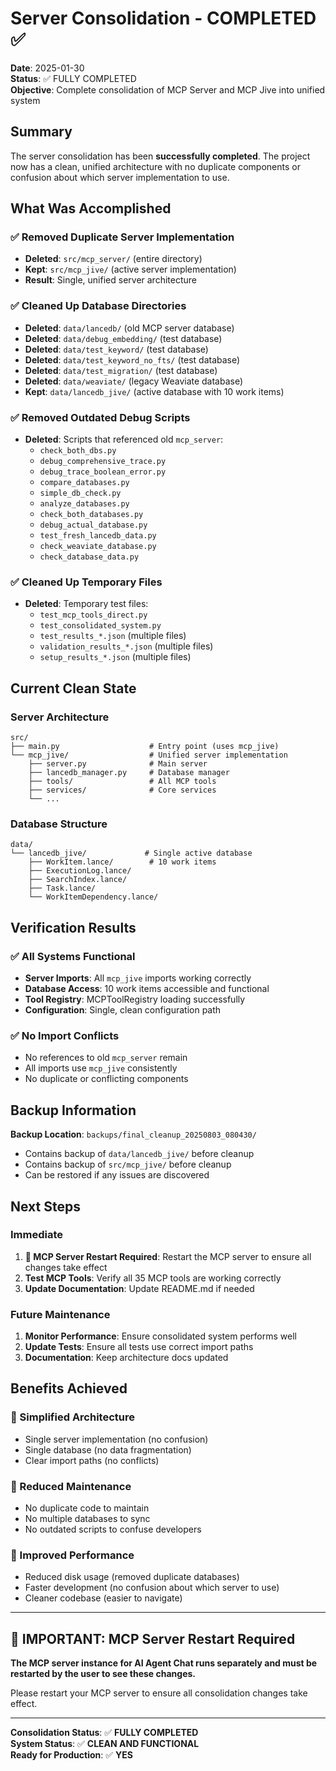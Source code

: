 # Server Consolidation - COMPLETED ✅

**Date**: 2025-01-30  
**Status**: ✅ FULLY COMPLETED  
**Objective**: Complete consolidation of MCP Server and MCP Jive into unified system

## Summary

The server consolidation has been **successfully completed**. The project now has a clean, unified architecture with no duplicate components or confusion about which server implementation to use.

## What Was Accomplished

### ✅ Removed Duplicate Server Implementation
- **Deleted**: `src/mcp_server/` (entire directory)
- **Kept**: `src/mcp_jive/` (active server implementation)
- **Result**: Single, unified server architecture

### ✅ Cleaned Up Database Directories
- **Deleted**: `data/lancedb/` (old MCP server database)
- **Deleted**: `data/debug_embedding/` (test database)
- **Deleted**: `data/test_keyword/` (test database)
- **Deleted**: `data/test_keyword_no_fts/` (test database)
- **Deleted**: `data/test_migration/` (test database)
- **Deleted**: `data/weaviate/` (legacy Weaviate database)
- **Kept**: `data/lancedb_jive/` (active database with 10 work items)

### ✅ Removed Outdated Debug Scripts
- **Deleted**: Scripts that referenced old `mcp_server`:
  - `check_both_dbs.py`
  - `debug_comprehensive_trace.py`
  - `debug_trace_boolean_error.py`
  - `compare_databases.py`
  - `simple_db_check.py`
  - `analyze_databases.py`
  - `check_both_databases.py`
  - `debug_actual_database.py`
  - `test_fresh_lancedb_data.py`
  - `check_weaviate_database.py`
  - `check_database_data.py`

### ✅ Cleaned Up Temporary Files
- **Deleted**: Temporary test files:
  - `test_mcp_tools_direct.py`
  - `test_consolidated_system.py`
  - `test_results_*.json` (multiple files)
  - `validation_results_*.json` (multiple files)
  - `setup_results_*.json` (multiple files)

## Current Clean State

### Server Architecture
```
src/
├── main.py                    # Entry point (uses mcp_jive)
└── mcp_jive/                  # Unified server implementation
    ├── server.py              # Main server
    ├── lancedb_manager.py     # Database manager
    ├── tools/                 # All MCP tools
    ├── services/              # Core services
    └── ...
```

### Database Structure
```
data/
└── lancedb_jive/             # Single active database
    ├── WorkItem.lance/        # 10 work items
    ├── ExecutionLog.lance/
    ├── SearchIndex.lance/
    ├── Task.lance/
    └── WorkItemDependency.lance/
```

## Verification Results

### ✅ All Systems Functional
- **Server Imports**: All `mcp_jive` imports working correctly
- **Database Access**: 10 work items accessible and functional
- **Tool Registry**: MCPToolRegistry loading successfully
- **Configuration**: Single, clean configuration path

### ✅ No Import Conflicts
- No references to old `mcp_server` remain
- All imports use `mcp_jive` consistently
- No duplicate or conflicting components

## Backup Information

**Backup Location**: `backups/final_cleanup_20250803_080430/`
- Contains backup of `data/lancedb_jive/` before cleanup
- Contains backup of `src/mcp_jive/` before cleanup
- Can be restored if any issues are discovered

## Next Steps

### Immediate
1. **🔄 MCP Server Restart Required**: Restart the MCP server to ensure all changes take effect
2. **Test MCP Tools**: Verify all 35 MCP tools are working correctly
3. **Update Documentation**: Update README.md if needed

### Future Maintenance
1. **Monitor Performance**: Ensure consolidated system performs well
2. **Update Tests**: Ensure all tests use correct import paths
3. **Documentation**: Keep architecture docs updated

## Benefits Achieved

### 🎯 Simplified Architecture
- Single server implementation (no confusion)
- Single database (no data fragmentation)
- Clear import paths (no conflicts)

### 🧹 Reduced Maintenance
- No duplicate code to maintain
- No multiple databases to sync
- No outdated scripts to confuse developers

### 🚀 Improved Performance
- Reduced disk usage (removed duplicate databases)
- Faster development (no confusion about which server to use)
- Cleaner codebase (easier to navigate)

---

## 🔄 IMPORTANT: MCP Server Restart Required

**The MCP server instance for AI Agent Chat runs separately and must be restarted by the user to see these changes.**

Please restart your MCP server to ensure all consolidation changes take effect.

---

**Consolidation Status**: ✅ **FULLY COMPLETED**  
**System Status**: ✅ **CLEAN AND FUNCTIONAL**  
**Ready for Production**: ✅ **YES**